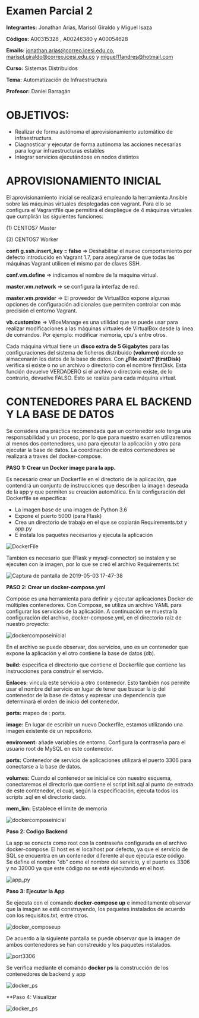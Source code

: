 # Examen Parcial 2

**Integrantes:** Jonathan Arias, Marisol Giraldo y Miguel Isaza

**Códigos:**  A00315328 , A00246380 y A00054628

**Emails:**  jonathan.arias@correo.icesi.edu.co, marisol.giraldo@correo.icesi.edu.co y miguel11andres@hotmail.com

**Curso:** Sistemas Distribuidos

**Tema:** Automatización de Infraestructura

**Profesor:** Daniel Barragán

# OBJETIVOS:
- Realizar de forma autónoma el aprovisionamiento automático de infraestructura.
- Diagnosticar y ejecutar de forma autónoma las acciones necesarias para lograr infraestructuras estables
- Integrar servicios ejecutándose en nodos distintos

# APROVISIONAMIENTO INICIAL
El aprovisionamiento inicial se realizará empleando la herramienta Ansible sobre las máquinas virtuales desplegadas con vagrant.
Para ello se configura el Vagrantfile que permitirá el despliegue de 4 máquinas virtuales que cumplirán las siguientes funciones:

(1) CENTOS7 Master

(3) CENTOS7 Worker
  
**confi g.ssh.insert_key = false** => Deshabilitar el nuevo comportamiento por defecto introducido en Vagrant 1.7, para asegúrarse de que todas las máquinas Vagrant utilicen el mismo par de claves SSH.

**conf.vm.define** => indicamos el nombre de la máquina virtual.

**master.vm.network** => se configura la interfaz de red.

**master.vm.provider** => El proveedor de VirtualBox expone algunas opciones de configuración adicionales que permiten controlar con más precisión el entorno Vagrant.

**vb.customize** => VBoxManage es una utilidad que se puede usar para realizar modificaciones a las máquinas virtuales de VirtualBox desde la línea de comandos. Por ejemplo: modificar memoria, cpu's entre otros.

Cada máquina virtual tiene un **disco extra de 5 Gigabytes** para las configuraciones del sistema de ficheros distribuido **(volumen)** donde se almacenarán los datos de la base de datos. Con **¿File.exist? (firstDisk)** verifica si existe o no un archivo o directorio con el nombre firstDisk. Esta función devuelve VERDADERO si el archivo o directorio existe, de lo contrario, devuelve FALSO. Esto se realiza para cada máquina virtual.

# CONTENEDORES PARA EL BACKEND Y LA BASE DE DATOS

Se considera una práctica recomendada que un contenedor solo tenga una responsabilidad y un proceso, por lo que para nuestro examen utilizaremos al menos dos contenedores, uno para ejecutar la aplicación y otro para ejecutar la base de datos. La coordinación de estos contenedores se realizará a traves del docker-compose.

**PASO 1: Crear un Docker image para la app.**

Es necesario crear un Dockerfile en el directorio de la aplicación, que contendrá un conjunto de instrucciones que describen la imagen deseada de la app y que permiten su creación automática.
En la configuración del Dockerfile se especifica: 
* La imagen base de una imagen de Python 3.6
* Expone el puerto 5000 (para Flask)
* Crea un directorio de trabajo en el que se copiarán Requirements.txt y app.py
* E instala los paquetes necesarios y ejecuta la aplicación

![DockerFile](https://user-images.githubusercontent.com/35766585/57173656-f74f5800-6df8-11e9-87ec-d075e7bb57f2.png)

Tambien es necesario que (Flask y mysql-connector) se instalen y se ejecuten con la imagen, por lo que se creó el archivo Requirements.txt 

![Captura de pantalla de 2019-05-03 17-47-38](https://user-images.githubusercontent.com/35766585/57173748-2adeb200-6dfa-11e9-9cd7-2d9f87c4b667.png)

**PASO 2: Crear un docker-compose.yml**

Compose es una herramienta para definir y ejecutar aplicaciones Docker de múltiples contenedores. Con Compose, se utiliza un archivo YAML para configurar los servicios de la aplicación.
A continuación se muestra la configuración del archivo, docker-compose.yml, en el directorio raíz de nuestro proyecto:

![dockercomposeinicial](https://user-images.githubusercontent.com/35766585/57173394-e13f9880-6df4-11e9-911a-7692919ed00b.png)

En el archivo se puede observar, dos servicios, uno es un contenedor que expone la aplicación y el otro contiene la base de datos (db).

**build:** especifica el directorio que contiene el Dockerfile que contiene las instrucciones para construir el servicio.

**Enlaces:** vincula este servicio a otro contenedor. Esto también nos permite usar el nombre del servicio en lugar de tener que buscar la ip del contenedor de la base de datos y expresar una dependencia que determinará el orden de inicio del contenedor.

**ports:** mapeo de <Host>: <Container> ports.
  
**image:** En lugar de escribir un nuevo Dockerfile, estamos utilizando una imagen existente de un repositorio. 

**enviroment:** añade variables de entorno. Configura la contraseña para el usuario root de MySQL en este contenedor.

**ports:** Contenedor de servicio de aplicaciones utilizará el puerto 3306 para conectarse a la base de datos.

**volumes:** Cuando el contenedor se inicialice con nuestro esquema, conectaremos el directorio que contiene el script init.sql al punto de entrada de este contenedor, el cual, según la especificación, ejecuta todos los scripts .sql en el directorio dado.

**mem_lim:** Establece el limite de memoria

![dockercomposeinicial](https://user-images.githubusercontent.com/35766585/57173511-9757b200-6df6-11e9-88b9-21b398a78de0.png)


**Paso 2: Codigo Backend**

La app se conecta como root con la contraseña configurada en el archivo docker-compose. El host es el localhost por defecto, ya que el servicio de SQL se encuentra en un contenedor diferente al que ejecuta este código. Se define el nombre "db" como el nombre del servicio, y el puerto es 3306 y no 32000 ya que este código no se está ejecutando en el host.

![app_py](https://user-images.githubusercontent.com/35766585/57173206-c586c300-6df1-11e9-8b40-b03ca8896ee3.png)


**Paso 3: Ejecutar la App**

Se ejecuta con el comando **docker-compose up** e inmeditamente observar que la imagen se está construyendo, los paquetes instalados de acuerdo con los requisitos.txt, entre otros.

![docker_composeup](https://user-images.githubusercontent.com/35766585/57183900-b565f680-6e78-11e9-8a56-3c1c99ee505a.png)

De acuerdo a la siguiente pantalla se puede observar que la imagen de ambos contenedores se han constreuido y los paquetes instalados.

![port3306](https://user-images.githubusercontent.com/35766585/57183914-04139080-6e79-11e9-924a-d2a79726a9ea.png)


Se verifica mediante el comando **docker ps** la construcción de los contenedores de backend y app

![docker_ps](https://user-images.githubusercontent.com/35766585/57183909-e3e3d180-6e78-11e9-978e-69c1eee33333.png)


**Paso 4: Visualizar

![docker_ps](https://user-images.githubusercontent.com/35766585/57183909-e3e3d180-6e78-11e9-978e-69c1eee33333.png)

